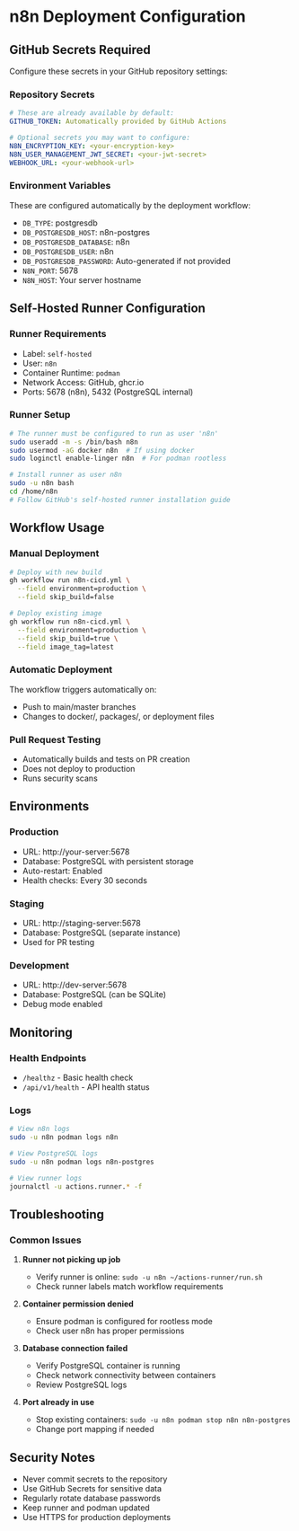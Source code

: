 # n8n Deployment Configuration

## GitHub Secrets Required

Configure these secrets in your GitHub repository settings:

### Repository Secrets
```yaml
# These are already available by default:
GITHUB_TOKEN: Automatically provided by GitHub Actions

# Optional secrets you may want to configure:
N8N_ENCRYPTION_KEY: <your-encryption-key>
N8N_USER_MANAGEMENT_JWT_SECRET: <your-jwt-secret>
WEBHOOK_URL: <your-webhook-url>
```

### Environment Variables
These are configured automatically by the deployment workflow:
- `DB_TYPE`: postgresdb
- `DB_POSTGRESDB_HOST`: n8n-postgres
- `DB_POSTGRESDB_DATABASE`: n8n
- `DB_POSTGRESDB_USER`: n8n
- `DB_POSTGRESDB_PASSWORD`: Auto-generated if not provided
- `N8N_PORT`: 5678
- `N8N_HOST`: Your server hostname

## Self-Hosted Runner Configuration

### Runner Requirements
- Label: `self-hosted`
- User: `n8n`
- Container Runtime: `podman`
- Network Access: GitHub, ghcr.io
- Ports: 5678 (n8n), 5432 (PostgreSQL internal)

### Runner Setup
```bash
# The runner must be configured to run as user 'n8n'
sudo useradd -m -s /bin/bash n8n
sudo usermod -aG docker n8n  # If using docker
sudo loginctl enable-linger n8n  # For podman rootless

# Install runner as user n8n
sudo -u n8n bash
cd /home/n8n
# Follow GitHub's self-hosted runner installation guide
```

## Workflow Usage

### Manual Deployment
```bash
# Deploy with new build
gh workflow run n8n-cicd.yml \
  --field environment=production \
  --field skip_build=false

# Deploy existing image
gh workflow run n8n-cicd.yml \
  --field environment=production \
  --field skip_build=true \
  --field image_tag=latest
```

### Automatic Deployment
The workflow triggers automatically on:
- Push to main/master branches
- Changes to docker/, packages/, or deployment files

### Pull Request Testing
- Automatically builds and tests on PR creation
- Does not deploy to production
- Runs security scans

## Environments

### Production
- URL: http://your-server:5678
- Database: PostgreSQL with persistent storage
- Auto-restart: Enabled
- Health checks: Every 30 seconds

### Staging
- URL: http://staging-server:5678
- Database: PostgreSQL (separate instance)
- Used for PR testing

### Development
- URL: http://dev-server:5678
- Database: PostgreSQL (can be SQLite)
- Debug mode enabled

## Monitoring

### Health Endpoints
- `/healthz` - Basic health check
- `/api/v1/health` - API health status

### Logs
```bash
# View n8n logs
sudo -u n8n podman logs n8n

# View PostgreSQL logs
sudo -u n8n podman logs n8n-postgres

# View runner logs
journalctl -u actions.runner.* -f
```

## Troubleshooting

### Common Issues

1. **Runner not picking up job**
   - Verify runner is online: `sudo -u n8n ~/actions-runner/run.sh`
   - Check runner labels match workflow requirements

2. **Container permission denied**
   - Ensure podman is configured for rootless mode
   - Check user n8n has proper permissions

3. **Database connection failed**
   - Verify PostgreSQL container is running
   - Check network connectivity between containers
   - Review PostgreSQL logs

4. **Port already in use**
   - Stop existing containers: `sudo -u n8n podman stop n8n n8n-postgres`
   - Change port mapping if needed

## Security Notes

- Never commit secrets to the repository
- Use GitHub Secrets for sensitive data
- Regularly rotate database passwords
- Keep runner and podman updated
- Use HTTPS for production deployments